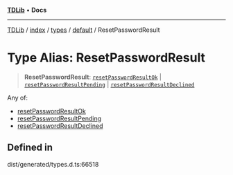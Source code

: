 [**TDLib**](../../../../../../README.md) • **Docs**

***

[TDLib](../../../../../../modules.md) / [index](../../../../../README.md) / [types](../../../README.md) / [default](../README.md) / ResetPasswordResult

# Type Alias: ResetPasswordResult

> **ResetPasswordResult**: [`resetPasswordResultOk`](resetPasswordResultOk.md) \| [`resetPasswordResultPending`](resetPasswordResultPending.md) \| [`resetPasswordResultDeclined`](resetPasswordResultDeclined.md)

Any of:
- [resetPasswordResultOk](resetPasswordResultOk.md)
- [resetPasswordResultPending](resetPasswordResultPending.md)
- [resetPasswordResultDeclined](resetPasswordResultDeclined.md)

## Defined in

dist/generated/types.d.ts:66518
